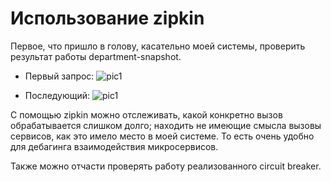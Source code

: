 # Использование zipkin

Первое, что пришло в голову, касательно моей системы, проверить результат работы department-snapshot.
* Первый запрос:
![pic1](https://i.imgur.com/JJO2vst.png)

* Последующий:
![pic1](https://i.imgur.com/rwkmsai.png)


С помощью zipkin можно отслеживать, какой конкретно вызов обрабатывается слишком долго; находить не имеющие смысла 
 вызовы сервисов, как это имело место в моей системе. То есть очень удобно для дебагинга взаимодействия микросервисов.


Также можно отчасти проверять работу реализованного circuit breaker.